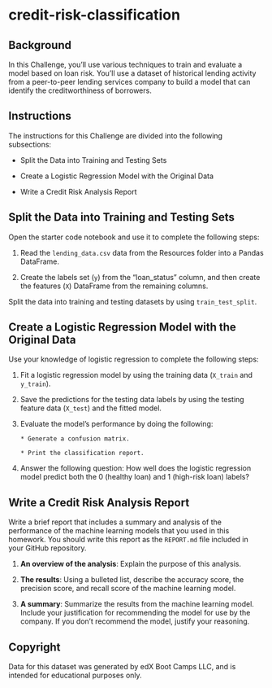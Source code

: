 # credit-risk-classification

## Background

In this Challenge, you’ll use various techniques to train and evaluate a model based on loan risk. You’ll use a dataset of historical lending activity from a peer-to-peer lending services company to build a model that can identify the creditworthiness of borrowers.

## Instructions

The instructions for this Challenge are divided into the following subsections:

* Split the Data into Training and Testing Sets

* Create a Logistic Regression Model with the Original Data

* Write a Credit Risk Analysis Report

## Split the Data into Training and Testing Sets

Open the starter code notebook and use it to complete the following steps:

1. Read the `lending_data.csv` data from the Resources folder into a Pandas DataFrame.

2. Create the labels set (`y`) from the “loan_status” column, and then create the features (`X`) DataFrame from the remaining columns.

Split the data into training and testing datasets by using `train_test_split`.

## Create a Logistic Regression Model with the Original Data

Use your knowledge of logistic regression to complete the following steps:

1. Fit a logistic regression model by using the training data (`X_train` and `y_train`).

2. Save the predictions for the testing data labels by using the testing feature data (`X_test`) and the fitted model.

3. Evaluate the model’s performance by doing the following:

       * Generate a confusion matrix.

       * Print the classification report.

4. Answer the following question: How well does the logistic regression model predict both the 0 (healthy loan) and 1 (high-risk loan) labels?

## Write a Credit Risk Analysis Report

Write a brief report that includes a summary and analysis of the performance of the machine learning models that you used in this homework. You should write this report as the `REPORT.md` file included in your GitHub repository.

1. **An overview of the analysis**: Explain the purpose of this analysis.

2. **The results**: Using a bulleted list, describe the accuracy score, the precision score, and recall score of the machine learning model.

3. **A summary**: Summarize the results from the machine learning model. Include your justification for recommending the model for use by the company. If you don’t recommend the model, justify your reasoning.

## Copyright

Data for this dataset was generated by edX Boot Camps LLC, and is intended for educational purposes only.

